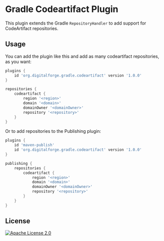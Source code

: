 # Gradle Codeartifact Plugin

This plugin extends the Gradle `RepositoryHandler` to add support for CodeArtifact repositories.


## Usage

You can add the plugin like this and add as many codeartifact repositories, as you want:

```groovy
plugins {
    id 'org.digitalforge.gradle.codeartifact' version '1.0.0'
}

repositories {
    codeartifact {
        region '<region>'
        domain '<domain>'
        domainOwner '<domainOwner>'
        repository '<repository>'
    }
}
```

Or to add repositories to the Publishing plugin:

```groovy
plugins {
    id 'maven-publish'
    id 'org.digitalforge.gradle.codeartifact' version '1.0.0'
}

publishing {
    repositories {
        codeartifact {
            region '<region>'
            domain '<domain>'
            domainOwner '<domainOwner>'
            repository '<repository>'
        }
    }
}
```

## License

[![Apache License 2.0](https://img.shields.io/badge/License-Apache_2.0-blue.svg)](LICENSE)

